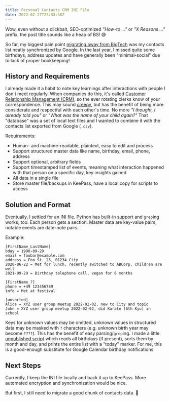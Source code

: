 ```yaml
---
title: Personal Contacts CRM INI File
date: 2022-02-27T23:33:38Z
---
```


Wow, even without a clickbait, SEO-optimized *"How-to ..."* or *"X Reasons ..."* prefix, the post title sounds like a heap of BS! 😅

So far, my biggest pain point [migrating away from BigTech](https://oliz.io/blog/2021/towards-online-autonomy/) was my contacts list neatly synchronized by Google.
In the last year, I missed quite some birthdays, address updates and have generally been "minimal-social" due to lack of proper bookkeeping!

## History and Requirements

I already made it a habit to note key learnings after interactions with people I don't meet regularly.
When companies do this, it's called [Customer Relationship Management (CRM)](https://en.wikipedia.org/wiki/Customer_relationship_management), so the ever rotating clerks know of your correspondence.
This may sound [creepy](https://en.wikipedia.org/wiki/Stasi#Recovery_of_Stasi_files), but has the benefit of being more considerate and respectful with each other's time.
No more *"I thought, I already told you"* or *"What was the name of your child again?"*
That "database" was a set of local text files and I wanted to combine it with the contacts list exported from Google (`.csv`).

Requirements:

* Human- and machine-readable, plaintext, easy to edit and process
* Support structured master data like name, birthday, email, phone, address
* Support optional, arbitrary fields
* Support timestamped list of events, meaning what interaction happened with that person on a specific day, key insights gained
* All data in a single file
* Store master file/backups in KeePass, have a local copy for scripts to access

## Solution and Format

Eventually, I settled for an [INI file](https://en.wikipedia.org/wiki/INI_file).
[Python has built-in support](https://docs.python.org/3/library/configparser.html) and `grep`ing works, too.
Each person gets a section.
Master data are key-value pairs, notable events are date-note pairs.

Example:

```
[FirstName_LastName]
bday = 1990-09-29
email = foobar@example.com
address = Foo St. 23, 01234 City
2020-06-22 = Met for lunch, recently switched to ABCorp, children are well
2021-09-29 = Birthday telephone call, vegan for 6 months

[FirstName_?]
phone = +49 123456789
info = Met at festival

[unsorted]
Alice = XYZ user group meetup 2022-02-02, new to City and topic
John = XYZ user group meetup 2022-02-02, did Karate (6th Kyu) in school
```

Keys for unknown values may be omitted, unknown values in structured data may be masked with `?` characters (e.g. unknown birth year may become `????`).
This has the benefit of easy parsing/`grep`ing.
I made a little [unpublished script](https://github.com/ooz/olli/tree/master/.scripts) which reads all birthdays (if present), sorts them by month and day, and prints the entire list with a "today" marker.
For me, this is a good-enough substitute for Google Calendar birthday notifications.

## Next Steps

Currently, I keep the INI file locally and back it up to KeePass.
More automated encryption and synchronization would be nice.

But first, I still need to migrate a good chunk of contacts data. 🙂

